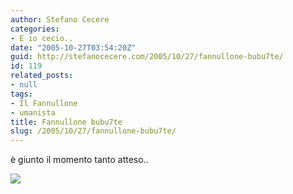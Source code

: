 ```yaml
---
author: Stefano Cecere
categories:
- E io cecio..
date: "2005-10-27T03:54:20Z"
guid: http://stefanocecere.com/2005/10/27/fannullone-bubu7te/
id: 119
related_posts:
- null
tags:
- Il Fannullone
- umanista
title: Fannullone bubu7te
slug: /2005/10/27/fannullone-bubu7te/
---
```


è giunto il momento tanto atteso..

[![](/wp-content/ilfannullone_07_cover.jpg)](http://www.ilfannullone.it)